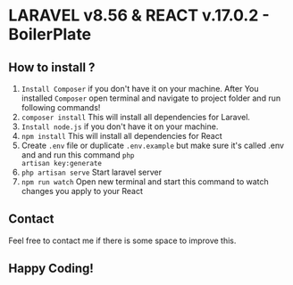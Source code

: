 
<h1>LARAVEL v8.56 & REACT v.17.0.2 - BoilerPlate</h1>

## How to install ?


1. <code>Install Composer</code> if you don't have it on your machine.
After You installed <code>Composer</code> open terminal and navigate to project folder and run following commands!
2. <code>composer install</code> This will install all dependencies for Laravel.
3. <code>Install node.js</code>  if you don't have it on your machine.
4. <code>npm install</code> This will install all dependencies for React 
5. Create <code>.env</code> file or duplicate <code>.env.example</code> but make sure it's called .env and and run this command <code>php artisan key:generate</code>
6. <code>php artisan serve</code> Start laravel server
7. <code>npm run watch</code> Open new terminal and start this command to watch changes you apply to your React

## Contact

Feel free to contact me if there is some space to improve this.


## Happy Coding!


